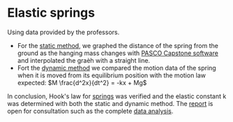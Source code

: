# Elastic springs

Using data provided by the professors.
- For the [static method](/Spring/Capstone_data/Static), we graphed the distance of the spring from the ground as the hanging mass changes with [PASCO Capstone software](https://www.pasco.com/products/software/capstone) and interpolated the graèh with a straight line.
- Fort the [dynamic method](/Spring/Capstone_data/Dynamic) we compared the motion data of the spring when it is moved from its equilibrium position with the motion law expected: $M \frac{d^2x}{dt^2} = -kx + Mg$
 
In conclusion, Hook's law for [springs](/Spring) was verified and the elastic constant k was determined with both the static and dynamic method. The [report](/Spring/spring_report.pdf) is open for consultation such as the complete [data analysis](/Spring/spring_data_analysis.pdf).
